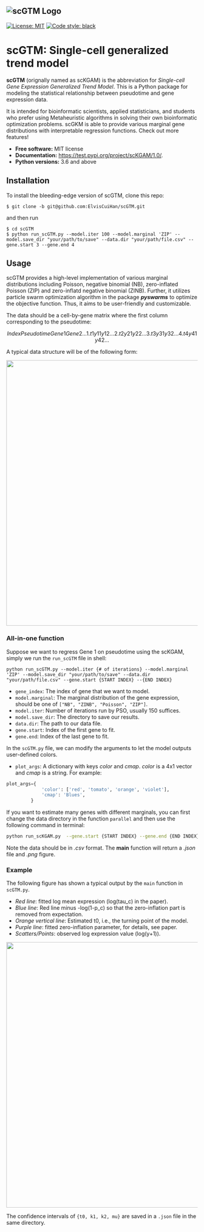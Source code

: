 ![scGTM Logo](https://github.com/ElvisCuiHan/scKGAM/blob/main/Figures/scGTM.png?width="400")
---


[![License: MIT](https://img.shields.io/badge/license-MIT-blue.svg )](https://github.com/ElvisCuiHan/scKGAM/blob/main/LICENSE.md)
[![Code style: black](https://img.shields.io/badge/code%20style-black-000000.svg)](https://github.com/ambv/black)

# scGTM: Single-cell generalized trend model

**scGTM** (orignally named as scKGAM) is the abbreviation for *Single-cell Gene Expression Generalized Trend Model*. This is a Python package for modeling the statistical relationship between pseudotime and gene expression data.

It is intended for bioinformatic scientists, applied statisticians, and students who prefer using Metaheuristic algorithms in solving their own bioinformatic optimization problems. scGKM is able to provide various marginal gene distributions with interpretable regression functions. Check out more features!

* **Free software:** MIT license
* **Documentation:** https://test.pypi.org/project/scKGAM/1.0/.
* **Python versions:** 3.6 and above

## Installation

To install the bleeding-edge version of scGTM, clone this repo:

```shell
$ git clone -b git@github.com:ElvisCuiHan/scGTM.git
```
and then run

```shell
$ cd scGTM
$ python run_scGTM.py --model.iter 100 --model.marginal 'ZIP' --model.save_dir "your/path/to/save" --data.dir "your/path/file.csv" --gene.start 3 --gene.end 4
```

## Usage

scGTM provides a high-level implementation of various marginal distributions including Poisson, negative binomial (NB), zero-inflated Poisson (ZIP) and zero-inflatd negative binomial (ZINB). Further, it utilizes particle swarm optimization algorithm in the package ***pyswarms*** to optimize the objective function. Thus, it aims to be user-friendly and customizable.

The data should be a cell-by-gene matrix where the first column corresponding to the pseudotime:
```math
Index Pseudotime Gene1 Gene2 ...
1.    t1         y11   y12   ...
2.    t2         y21   y22   ... 
3.    t3         y31   y32   ...
4.    t4         y41   y42   ...
```
A typical data structure will be of the following form:

<img src="https://github.com/ElvisCuiHan/scKGAM/blob/main/Figures/data.png" width="700" />

### All-in-one function

Suppose we want to regress Gene 1 on pseudotime using the scKGAM, simply we run the `run_scGTM` file in shell:

```shell
python run_scGTM.py --model.iter {# of iterations} --model.marginal 'ZIP' --model.save_dir "your/path/to/save" --data.dir "your/path/file.csv" --gene.start {START INDEX} --{END INDEX} 
```

- `gene_index`: The index of gene that we want to model.
- `model.marginal`: The marginal distribution of the gene expression, should be one of `["NB", "ZINB", "Poisson", "ZIP"]`.
- `model.iter`: Number of iterations run by PSO, usually 150 suffices.
- `model.save_dir`: The directory to save our results.
- `data.dir`: The path to our data file.
- `gene.start`: Index of the first gene to fit.
- `gene.end`: Index of the last gene to fit.

In the `scGTM.py` file, we can modify the arguments to let the model outputs user-defined colors.

- `plot_args`: A dictionary with keys *color* and *cmap*. *color* is a 4x1 vector and *cmap* is a string. For example:
```python
plot_args={
             'color': ['red', 'tomato', 'orange', 'violet'],
             'cmap': 'Blues',
         }
```

If you want to estimate many genes with different marginals, you can first change the data directory in the function `parallel` and then use the following command in terminal:

```bash
python run_scKGAM.py  --gene.start {START INDEX} --gene.end {END INDEX} --model.marginal "NB" --model.save_dir "YourTargetPath" --model.iter 150
```

Note the data should be in *.csv* format. The **main** function will return a *.json* file and *.png* figure. 

### Example

The following figure has shown a typical output by the `main` function in `scGTM.py`.

- *Red line*: fitted log mean expression (log(tau_c) in the paper). 
- *Blue line*: Red line minus -log(1-p_c) so that the zero-inflation part is removed from expectation.
- *Orange vertical line*: Estimated t0, i.e., the turning point of the model.
- *Purple line*: fitted zero-inflation parameter, for details, see paper.
- *Scatters/Points*: observed log expression value (log(y+1)).


<img src="https://github.com/ElvisCuiHan/scKGAM/blob/main/Figures/100ZIP.png" width="700" />

The confidence intervals of `{t0, k1, k2, mu}` are saved in a `.json` file in the same directory.
